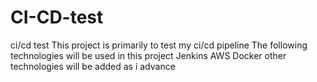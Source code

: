 # CI-CD-test
ci/cd test
This project is primarily to test my ci/cd pipeline
The following technologies will be used in this project
Jenkins
AWS
Docker
other technologies will be added as i advance
